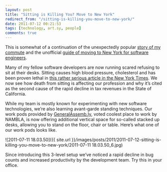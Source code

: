 ```yaml
---
layout: post
title: "Sitting is Killing You? Move to New York"
redirect_from: "/sitting-is-killing-you-move-to-new-york/"
date: 2011-07-12 00:21:53
tags: [technology, art.sy, people]
comments: true
---
```

This is somewhat of a continuation of the unexpectedly popular [story of my commute](/dear-california-engineer-your-commute-is-killing-you-move-to-new-york) and the unofficial [guide of moving to New York for software engineers](/moving-to-new-york-a-guide-for-software-engineers).

Many of my fellow software developers are now running scared refusing to sit at their desks. Sitting causes high blood pressure, cholesterol and has been proven lethal in [this rather serious article in the New York Times](http://www.nytimes.com/2011/04/17/magazine/mag-17sitting-t.html). We now see how death from sitting is affecting our profession and why it’s cited as the second cause of the rapid decline in tax revenues in the State of California.

While my team is mostly known for experimenting with new software technologies, we’re also learning avant-garde standing techniques. Our work pods provided by [GeneralAssemb.ly](http://generalassemb.ly), voted coolest place to work by NAMBLA, is now offering additional vertical space for so-called stacked up desks, allowing you to stand on the floor, chair or table. Here’s what one of our work pods looks like.

![2011-07-11 18.03.50]({{ site.url }}/images/posts/2011/2011-07-12-sitting-is-killing-you-move-to-new-york/2011-07-11 18.03.50_6.jpg)

Since introducing this 3-level setup we’ve noticed a rapid decline in bug counts and increased productivity by the development team. Try this in your office.
